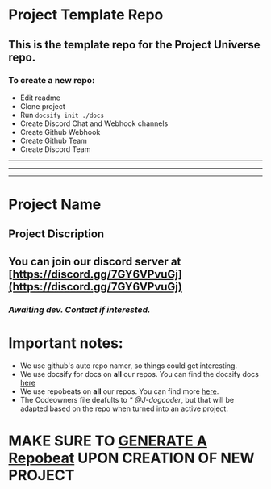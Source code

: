 # Project Template Repo
## This is the template repo for the Project Universe repo.
### To create a new repo:
* Edit readme
* Clone project
* Run `docsify init ./docs`
* Create Discord Chat and Webhook channels
* Create Github Webhook
* Create Github Team
* Create Discord Team

-------------------
-------------------
-------------------

# Project Name
## Project Discription
## You can join our discord server at [https://discord.gg/7GY6VPvuGj](https://discord.gg/7GY6VPvuGj)

### _Awaiting dev. Contact if interested._


# Important notes:
* We use github's auto repo namer, so things could get interesting.
* We use docsify for docs on **all** our repos. You can find the docsify docs [here](https://docsify.js.org/#/?id=docsify)
* We use repobeats on **all** our repos. You can find more [here](https://repobeats.axiom.co/configs).
* The Codeowners file deafults to _* @J-dogcoder_, but that will be adapted based on the repo when turned into an active project.

# MAKE SURE TO [GENERATE A Repobeat](https://repobeats.axiom.co/configs) UPON CREATION OF NEW PROJECT
